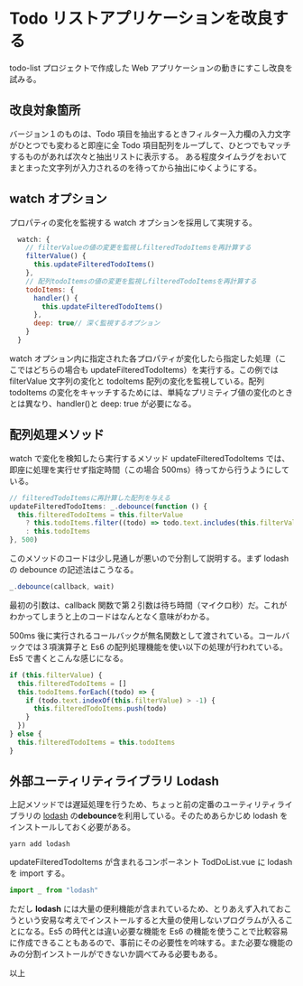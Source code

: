# Todo リストアプリケーションを改良する

todo-list プロジェクトで作成した Web アプリケーションの動きにすこし改良を試みる。

## 改良対象箇所

バージョン１のものは、Todo 項目を抽出するときフィルター入力欄の入力文字がひとつでも変わると即座に全 Todo 項目配列をループして、ひとつでもマッチするものがあれば次々と抽出リストに表示する。
ある程度タイムラグをおいてまとまった文字列が入力されるのを待ってから抽出にゆくようにする。

## watch オプション

プロパティの変化を監視する watch オプションを採用して実現する。

```js
  watch: {
    // filterValueの値の変更を監視しfilteredTodoItemsを再計算する
    filterValue() {
      this.updateFilteredTodoItems()
    },
    // 配列todoItemsの値の変更を監視しfilteredTodoItemsを再計算する
    todoItems: {
      handler() {
        this.updateFilteredTodoItems()
      },
      deep: true// 深く監視するオプション
    }
  }
```

watch オプション内に指定された各プロパティが変化したら指定した処理（ここではどちらの場合も updateFilteredTodoItems）を実行する。この例では filterValue 文字列の変化と todoItems 配列の変化を監視している。配列 todoItems の変化をキャッチするためには、単純なプリミティブ値の変化のときとは異なり、handler()と deep: true が必要になる。

## 配列処理メソッド

watch で変化を検知したら実行するメソッド updateFilteredTodoItems では、即座に処理を実行せず指定時間（この場合 500ms）待ってから行うようにしている。

```js
// filteredTodoItemsに再計算した配列を与える
updateFilteredTodoItems: _.debounce(function () {
  this.filteredTodoItems = this.filterValue
    ? this.todoItems.filter((todo) => todo.text.includes(this.filterValue))
    : this.todoItems
}, 500)
```

このメソッドのコードは少し見通しが悪いので分割して説明する。まず lodash の debounce の記述法はこうなる。

```js
_.debounce(callback, wait)
```

最初の引数は、callback 関数で第２引数は待ち時間（マイクロ秒）だ。これがわかってしまうと上のコードはなんとなく意味がわかる。

500ms 後に実行されるコールバックが無名関数として渡されている。コールバックでは３項演算子と Es6 の配列処理機能を使い以下の処理が行われている。Es5 で書くとこんな感じになる。

```js
if (this.filterValue) {
  this.filteredTodoItems = []
  this.todoItems.forEach((todo) => {
    if (todo.text.indexOf(this.filterValue) > -1) {
      this.filteredTodoItems.push(todo)
    }
  })
} else {
  this.filteredTodoItems = this.todoItems
}
```

## 外部ユーティリティライブラリ Lodash

上記メソッドでは遅延処理を行うため、ちょっと前の定番のユーティリティライブラリの [lodash](https://lodash.com) の**debounce**を利用している。そのためあらかじめ lodash をインストールしておく必要がある。

```shell
yarn add lodash
```

updateFilteredTodoItems が含まれるコンポーネント TodDoList.vue に lodash を import する。

```js
import _ from "lodash"
```

ただし **lodash** には大量の便利機能が含まれているため、とりあえず入れておこうという安易な考えでインストールすると大量の使用しないプログラムが入ることになる。Es5 の時代とは違い必要な機能を Es6 の機能を使うことで比較容易に作成できることもあるので、事前にその必要性を吟味する。また必要な機能のみの分割インストールができないか調べてみる必要もある。

以上
